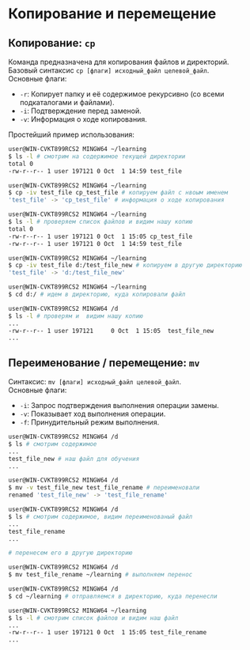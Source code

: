 # Копирование и перемещение

## Копирование: `cp`
Команда предназначена для копирования файлов и директорий.  
Базовый синтаксис ```cp [флаги] исходный_файл целевой_файл```.  
Основные флаги:  
- `-r`: Копирует папку и её содержимое рекурсивно (со всеми подкаталогами и файлами).  
- `-i`: Подтверждение перед заменой.  
- `-v`: Информация о ходе копирования.  

Простейший пример использования:  
```bash
user@WIN-CVKT899RCS2 MINGW64 ~/learning
$ ls -l # смотрим на содержимое текущей директории
total 0
-rw-r--r-- 1 user 197121 0 Oct  1 14:59 test_file

user@WIN-CVKT899RCS2 MINGW64 ~/learning
$ cp -iv test_file cp_test_file # копируем файл с нвоым именем
'test_file' -> 'cp_test_file' # информация о ходе копирования

user@WIN-CVKT899RCS2 MINGW64 ~/learning
$ ls -l # проверяем список файлов и видим нашу копию
total 0
-rw-r--r-- 1 user 197121 0 Oct  1 15:05 cp_test_file
-rw-r--r-- 1 user 197121 0 Oct  1 14:59 test_file

user@WIN-CVKT899RCS2 MINGW64 ~/learning
$ cp -iv test_file d:/test_file_new # копируем в другую директорию
'test_file' -> 'd:/test_file_new'

user@WIN-CVKT899RCS2 MINGW64 ~/learning
$ cd d:/ # идем в директорию, куда копировали файл

user@WIN-CVKT899RCS2 MINGW64 /d
$ ls -l # проверям и  видим нашу копию
...
-rw-r--r-- 1 user 197121     0 Oct  1 15:05  test_file_new
...
```

## Переименование / перемещение: `mv`
Синтаксис: ```mv [флаги] исходный_файл целевой_файл```.  
Основные флаги:  
- `-i`: Запрос подтверждения выполнения операции замены.    
- `-v`: Показывает ход выполнения операции.   
- `-f`: Принудительный режим выполнения.   
```bash
user@WIN-CVKT899RCS2 MINGW64 /d
$ ls # смотрим содержимое
...
test_file_new # наш файл для обучения
...

user@WIN-CVKT899RCS2 MINGW64 /d
$ mv -v test_file_new test_file_rename # переименовали
renamed 'test_file_new' -> 'test_file_rename' 

user@WIN-CVKT899RCS2 MINGW64 /d
$ ls # смотрим содержимое, видим переименованый файл
...
test_file_rename
...

# перенесем его в другую директорию

user@WIN-CVKT899RCS2 MINGW64 /d
$ mv test_file_rename ~/learning # выполняем перенос

user@WIN-CVKT899RCS2 MINGW64 /d
$ cd ~/learning # отправляемся в директорию, куда перенесли

user@WIN-CVKT899RCS2 MINGW64 ~/learning
$ ls -l # смотрим список файлов и видим наш файл
...
-rw-r--r-- 1 user 197121 0 Oct  1 15:05 test_file_rename
...
```

